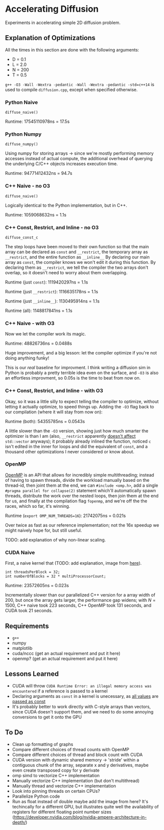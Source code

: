 # Accelerating Diffusion

Experiments in accelerating simple 2D diffusion problem.

## Explanation of Optimizations

All the times in this section are done with the following arguments:

- D = 0.1
- L = 2.0
- N = 200
- T = 0.5

`g++ -O3 -Wall -Wextra -pedantic -Wall -Wextra -pedantic -std=c++14` is used to compile `diffusion.cpp`, except when specified otherwise.

### Python Naive

`diffuse_naive()`

Runtime: 17545110978ns = 17.5s

### Python Numpy

`diffuse_numpy()`

Using numpy for storing arrays -> since we're mostly performing memory accesses instead of actual compute, the additional overhead of querying the underlying C/C++ objects increases execution time.

Runtime: 94771412432ns = 94.7s

### C++ Naive - no O3

`diffuse_naive()`

Logically identical to the Python implementation, but in C++.

Runtime: 1059068632ns = 1.1s

### C++ Const, Restrict, and Inline - no O3

`diffuse_const_c`

The step loops have been moved to their own function so that the main array can be declared as `const` and `__restrict`, the temporary array as `__restrict`, and the entire function as `__inline__`
By declaring our main array as `const`, the compiler knows we won't edit it during this function.
By declaring them as `__restrict`, we tell the compiler the two arrays don't overlap, so it doesn't need to worry about them overlapping.

Runtime (just `const`): 1119420297ns = 1.1s

Runtime (just `__restrict`): 1116635178ns = 1.1s

Runtime (just `__inline__`): 1130495914ns = 1.1s

Runtime (all): 1148817841ns = 1.1s

### C++ Naive - with O3

Now we let the compiler work its magic.

Runtime: 48826736ns = 0.0488s

Huge improvement, and a big lesson: let the compiler optimize if you're not doing anything funky!

This is our *real* baseline for improvment.
I think writing a diffusion sim in Python is probably a pretty terrible idea even on the surface, and `-O3` is also an effortless improvment, so 0.05s is the time to beat from now on.

### C++ Const, Restrict, and Inline - with O3

Okay, so it was a little silly to expect telling the compiler to optimize, without letting it actually optimize, to speed things up.
Adding the `-O3` flag back to our compilation (where it will stay from now on):

Runtime (both): 54355785ns = 0.0543s

A little slower than the `-O3` version, showing just how much smarter the optimizer is than I am (also, `__restrict` apparently [doesn't affect](https://stackoverflow.com/questions/76747148/why-does-moving-for-loops-to-their-own-function-slow-down-the-program?noredirect=1#comment135304575_76747148) `std::vector` anyways); it probably already inlined the function, noticed `c` isn't edited in the inner for loops and did the equivalent of `const`, and a thousand other optimizations I never considered or know about.

### OpenMP

[OpenMP](https://en.wikipedia.org/wiki/OpenMP) is an API that allows for incredibly simple multithreading; instead of having to spawn threads, divide the workload manually based on the thread-id, then joint them at the end, we can `#include <omp.h>`, add a single `#pragma parallel for collapse(2)` statement which'll automatically spawn threads, distribute the work over the nested loops, then join them at the end for us, and finally at the compilation flag `fopenmp`, and we're off the the races, which so far, it's winning.

Runtime (`export OMP_NUM_THREADS=16`): 21742075ns = 0.021s

Over twice as fast as our reference implementation; not the 16x speedup we might naively hope for, but still useful.

TODO: add explanation of why non-linear scaling.

### CUDA Naive

First, a naive kernel that (TODO: add explanation, image from [here](https://stackoverflow.com/questions/32226993/understanding-streaming-multiprocessors-sm-and-streaming-processors-sp)).

```
int threadsPerBlock = 32;
int numberOfBlocks = 32 * multiProcessorCount;
```

Runtime: 23572605ns = 0.023s

Incrementally slower than our parallelized C++ version for a array width of 200, but once the array gets larger, the performance gap widens; with $N = 1500$, C++ naive took 223 seconds, C++ OpenMP took 131 seconds, and CUDA took 21 seconds.

## Requirements

- `g++`
- numpy
- matplotlib
- cuda/nccc (get an actual requirement and put it here)
- openmp? (get an actual requirement and put it here)

## Lessons Learned

- CUDA will throw `CUDA Runtime Error: an illegal memory access was encountered` if a reference is passed to a kernel
- Declaring arguments as `const` in a kernel is unecessary, as [all values](https://stackoverflow.com/questions/65015858/cuda-kernel-do-i-need-to-put-const-in-all-pass-by-value-parameters) are [passed as const](https://docs.nvidia.com/cuda/cuda-c-programming-guide/index.html#function-parameters)
- It's probably better to work directly with C-style arrays than vectors, since CUDA doesn't support them, and we need to do some annoying conversions to get it onto the GPU

## To Do

- Clean up formatting of graphs
- Compare different choices of thread counts with OpenMP
- Compare different choices of thread and block count with CUDA
- CUDA version with dynamic shared memory -> 'stride' within a contiguous chunk of the array, separate x and y derivatives, maybe even create transposed copy for y derivate
- omp simd to vectorize C++ implementation
- Manually vectorize C++ implementation (but don't multithread)
- Manually thread and vectorize C++ implementation
- Look into pinning threads on certain CPUs?
- Parallelize Python code
- Run as float instead of double maybe add the image from here? It's techincally for a different GPU, but illustrates quite well the availability of registers for different floating point number sizes (https://developer.nvidia.com/blog/nvidia-ampere-architecture-in-depth/)
